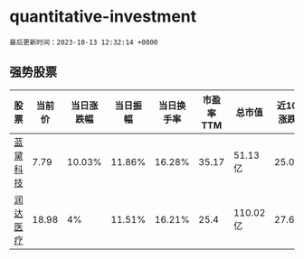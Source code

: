 # quantitative-investment

`最后更新时间：2023-10-13 12:32:14 +0800`

## 强势股票

|股票|当前价|当日涨跌幅|当日振幅|当日换手率|市盈率TTM|总市值|近10日涨跌幅|
|----|----|----|----|----|----|----|----|
|[蓝黛科技](https://xueqiu.com/S/SZ002765)|7.79|10.03%|11.86%|16.28%|35.17|51.13亿|25.04%|
|[润达医疗](https://xueqiu.com/S/SH603108)|18.98|4%|11.51%|16.21%|25.4|110.02亿|27.64%|
